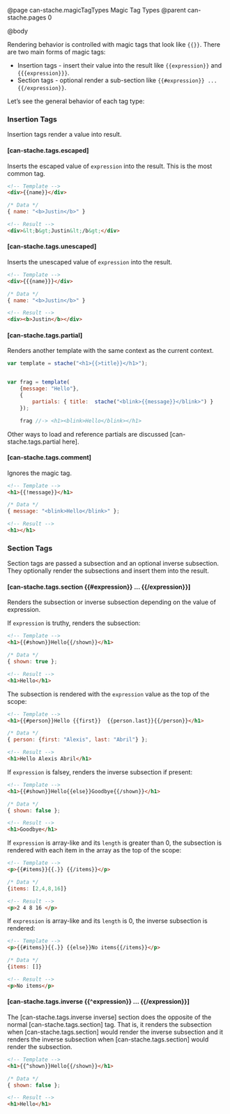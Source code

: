 @page can-stache.magicTagTypes Magic Tag Types
@parent can-stache.pages 0

@body

Rendering behavior is controlled with magic tags that look like `{{}}`.  There
are two main forms of magic tags:

 - Insertion tags - insert their value into the result like `{{expression}}` and `{{{expression}}}`.
 - Section tags - optional render a sub-section like `{{#expression}} ... {{/expression}}`.

Let’s see the general behavior of each tag type:

### Insertion Tags

Insertion tags render a value into result.

#### [can-stache.tags.escaped]

Inserts the escaped value of `expression` into the result. This is the most common tag.

```html
<!-- Template -->
<div>{{name}}</div>
```

```js
/* Data */
{ name: "<b>Justin</b>" }
```

```html
<!-- Result -->
<div>&lt;b&gt;Justin&lt;/b&gt;</div>
```

#### [can-stache.tags.unescaped]

Inserts the unescaped value of `expression` into the result.

```html
<!-- Template -->
<div>{{{name}}}</div>
```

```js
/* Data */
{ name: "<b>Justin</b>" }
```

```html
<!-- Result -->
<div><b>Justin</b></div>
```

#### [can-stache.tags.partial]

Renders another template with the same context as the current context.

```js
var template = stache("<h1>{{>title}}</h1>");


var frag = template(
	{message: "Hello"},
	{
		partials: { title: 	stache("<blink>{{message}}</blink>") }
	});

	frag //-> <h1><blink>Hello</blink></h1>
```

Other ways to load and reference partials are discussed [can-stache.tags.partial here].

#### [can-stache.tags.comment]

Ignores the magic tag.

```html
<!-- Template -->
<h1>{{!message}}</h1>
```

```js
/* Data */
{ message: "<blink>Hello</blink>" };
```

```html
<!-- Result -->
<h1></h1>
```

### Section Tags

Section tags are passed a subsection and an optional inverse subsection. They
optionally render the subsections and insert them into the result.

#### [can-stache.tags.section {{#expression}} ... {{/expression}}]

Renders the subsection or inverse subsection depending on the value of expression.

If `expression` is truthy, renders the subsection:

```html
<!-- Template -->
<h1>{{#shown}}Hello{{/shown}}</h1>
```

```js
/* Data */
{ shown: true };
```

```html
<!-- Result -->
<h1>Hello</h1>
```

The subsection is rendered with the `expression` value as the top of the scope:

```html
<!-- Template -->
<h1>{{#person}}Hello {{first}}  {{person.last}}{{/person}}</h1>
```

```js
/* Data */
{ person: {first: "Alexis", last: "Abril"} };
```

```html
<!-- Result -->
<h1>Hello Alexis Abril</h1>
```

If `expression` is falsey, renders the inverse subsection if present:

```html
<!-- Template -->
<h1>{{#shown}}Hello{{else}}Goodbye{{/shown}}</h1>
```

```js
/* Data */
{ shown: false };
```

```html
<!-- Result -->
<h1>Goodbye</h1>
```

If `expression` is array-like and its `length` is greater than 0, the subsection
is rendered with each item in the array as the top of the scope:

```html
<!-- Template -->
<p>{{#items}}{{.}} {{/items}}</p>
```

```js
/* Data */
{items: [2,4,8,16]}
```

```html
<!-- Result -->
<p>2 4 8 16 </p>
```

If `expression` is array-like and its `length` is 0, the inverse subsection
is rendered:

```html
<!-- Template -->
<p>{{#items}}{{.}} {{else}}No items{{/items}}</p>
```

```js
/* Data */
{items: []}
```

```html
<!-- Result -->
<p>No items</p>
```

#### [can-stache.tags.inverse {{^expression}} ... {{/expression}}]

The [can-stache.tags.inverse inverse] section does the opposite of the
normal [can-stache.tags.section] tag.  That is, it renders
the subsection when [can-stache.tags.section] would render the inverse subsection
and it renders the inverse subsection when [can-stache.tags.section] would
render the subsection.

```html
<!-- Template -->
<h1>{{^shown}}Hello{{/shown}}</h1>
```

```js
/* Data */
{ shown: false };
```

```html
<!-- Result -->
<h1>Hello</h1>
```
